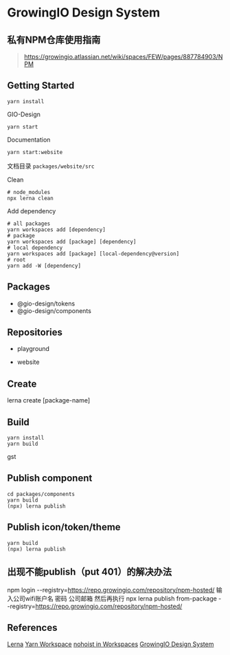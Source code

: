# GrowingIO Design System
## 私有NPM仓库使用指南
> https://growingio.atlassian.net/wiki/spaces/FEW/pages/887784903/NPM

## Getting Started

```
yarn install
```

GIO-Design

```
yarn start
```

Documentation

```
yarn start:website
```

文档目录 `packages/website/src`

Clean
```
# node_modules
npx lerna clean
```

Add dependency

```
# all packages
yarn workspaces add [dependency]
# package
yarn workspaces add [package] [dependency]
# local dependency
yarn workspaces add [package] [local-dependency@version]
# root
yarn add -W [dependency]
```

## Packages

- @gio-design/tokens
- @gio-design/components

## Repositories

- playground

- website

## Create

lerna create [package-name]

## Build
```
yarn install
yarn build
```
gst
## Publish component

```
cd packages/components
yarn build
(npx) lerna publish
```

## Publish icon/token/theme

```
yarn build
(npx) lerna publish
```

## 出现不能publish（put 401）的解决办法
npm login --registry=https://repo.growingio.com/repository/npm-hosted/
输入公司wifi账户名 密码 公司邮箱
然后再执行
npx lerna publish from-package --registry=https://repo.growingio.com/repository/npm-hosted/

## References

[Lerna](https://lerna.js.org/)
[Yarn Workspace](https://yarnpkg.com/lang/en/docs/workspaces/)
[nohoist in Workspaces](https://yarnpkg.com/blog/2018/02/15/nohoist/)
[GrowingIO Design System](https://growingio.design)
